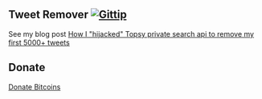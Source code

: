 Tweet Remover [![Gittip](http://badgr.co/gittip/fgribreau.png)](https://www.gittip.com/fgribreau/)
--------------

See my blog post [How I "hijacked" Topsy private search api to remove my first 5000+ tweets](http://blog.fgribreau.com/2013/09/how-i-hijacked-topsy-private-search-api.html)

## Donate
[Donate Bitcoins](https://coinbase.com/checkouts/fc3041b9d8116e0b98e7d243c4727a30)
